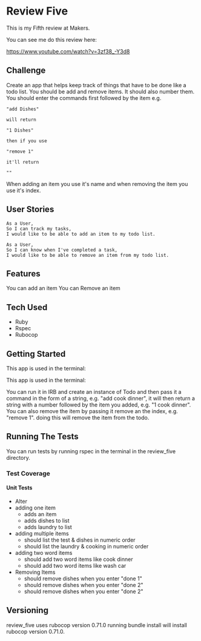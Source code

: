 # Review Five

This is my Fifth review at Makers.

You can see me do this review here:

https://www.youtube.com/watch?v=3zf38_-Y3d8

## Challenge

Create an app that helps keep track of things that have to be done like a todo list. You should be add and remove items. It should also number them. You should enter the commands first followed by the item e.g.


```
"add Dishes"

will return

"1 Dishes"

then if you use

"remove 1"

it'll return

""
```

When adding an item you use it's name and when removing the item you use it's index.

## User Stories

```
As a User,
So I can track my tasks,
I would like to be able to add an item to my todo list.

As a User,
So I can know when I've completed a task,
I would like to be able to remove an item from my todo list.
```

## Features

You can add an item
You can Remove an item


## Tech Used

- Ruby
- Rspec
- Rubocop

## Getting Started

This app is used in the terminal:

This app is used in the terminal:

You can run it in IRB and create an instance of Todo and then pass it a command in the form of a string, e.g. "add cook dinner", it will then return a string with a number followed by the item you added, e.g. "1 cook dinner". You can also remove the item by passing it remove an the index, e.g. "remove 1". doing this will remove the item from the todo.

## Running The Tests

You can run tests by running rspec in the terminal in the review_five directory.

### Test Coverage

#### Unit Tests
 - Alter
 - adding one item
    - adds an item
    - adds dishes to list
    - adds laundry to list
  - adding multiple items
    - should list the test & dishes in numeric order
    - should list the laundry & cooking in numeric order
  - adding two word items
    - should add two word items like cook dinner
    - should add two word items like wash car
  - Removing Items
    - should remove dishes when you enter "done 1"
    - should remove dishes when you enter "done 2"
    - should remove dishes when you enter "done 2" 
  


## Versioning

review_five uses rubocop version 0.71.0 running bundle install will install rubocop version 0.71.0.
